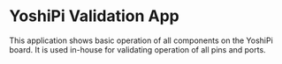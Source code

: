 # YoshiPi Validation App

This application shows basic operation of all components on the YoshiPi board.  It is used in-house for validating operation of all pins and ports.
